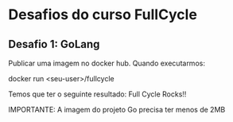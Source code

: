 # Desafios do curso FullCycle

## Desafio 1: GoLang

Publicar uma imagem no docker hub. Quando executarmos:

docker run \<seu-user\>/fullcycle

Temos que ter o seguinte resultado: Full Cycle Rocks!!

IMPORTANTE: A imagem do projeto Go precisa ter menos de 2MB

